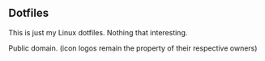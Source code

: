 ## Dotfiles

This is just my Linux dotfiles. Nothing that interesting.

Public domain. (icon logos remain the property of their respective owners)
